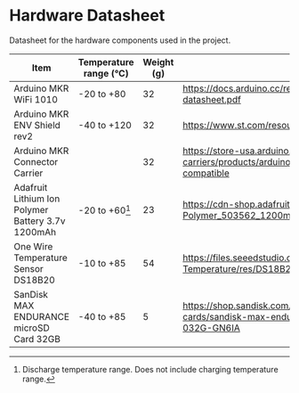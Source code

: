 # Hardware Datasheet

Datasheet for the hardware components used in the project.

| Item                                              | Temperature range (°C) | Weight (g) | Datasheet Link                                                                                                          |
| ------------------------------------------------- | ---------------------- | ---------- | ----------------------------------------------------------------------------------------------------------------------- |
| Arduino MKR WiFi 1010                             | -20 to +80             | 32         | https://docs.arduino.cc/resources/datasheets/ABX00023-datasheet.pdf                                                     |
| Arduino MKR ENV Shield rev2                       | -40 to +120            | 32         | https://www.st.com/resource/en/datasheet/hts221.pdf                                                                     |
| Arduino MKR Connector Carrier                     |                        | 32         | https://store-usa.arduino.cc/collections/shields-carriers/products/arduino-mkr-connector-carrier-grove-compatible       |
| Adafruit Lithium Ion Polymer Battery 3.7v 1200mAh | -20 to +60[^1]         | 23         | https://cdn-shop.adafruit.com/product-files/258/C101-_Li-Polymer_503562_1200mAh_3.7V_with_PCM_APPROVED_8.18.pdf         |
| One Wire Temperature Sensor DS18B20               | -10 to +85             | 54         | https://files.seeedstudio.com/wiki/One-Wire-Temperature/res/DS18B20-Datasheet.pdf                                       |
| SanDisk MAX ENDURANCE microSD Card 32GB           | -40 to +85             | 5          | https://shop.sandisk.com/products/memory-cards/microsd-cards/sandisk-max-endurance-uhs-i-microsd?sku=SDSQQVR-032G-GN6IA |

[^1]: Discharge temperature range. Does not include charging temperature range.
